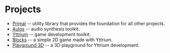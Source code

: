 # Projects

* [Primal](https://github.com/blagodarin/primal) -- utility library that provides the foundation for all other projects.
* [Aulos](https://github.com/blagodarin/aulos) -- audio synthesis toolkit.
* [Yttrium](https://github.com/blagodarin/yttrium) -- game development toolkit.
* [Blocks](https://github.com/blagodarin/blocks) -- a simple 2D game made with Yttrium.
* [Playground 3D](https://github.com/blagodarin/playground) -- a 3D playground for Yttrium development.
